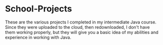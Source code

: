 # School-Projects
These are the various projects I completed in my intermediate Java course. Since they were uploaded to the cloud, then redownloaded, I don't have them working properly, but they will give you a basic idea of my abilities and experience in working with Java.
